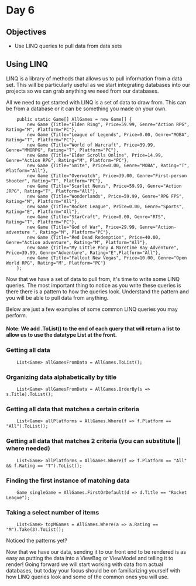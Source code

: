 # Day 6

## Objectives
* Use LINQ queries to pull data from data sets

## Using LINQ
LINQ is a library of methods that allows us to pull information from a data set. This will be particularly useful as we start integrating databases into our projects so we can grab anything we need from our databases.

All we need to get started with LINQ is a set of data to draw from. This can be from a database or it can be something you made on your own. 

```
    public static Game[] AllGames = new Game[] {
        new Game {Title="Elden Ring", Price=59.99, Genre="Action RPG", Rating="M", Platform="PC"},
        new Game {Title="League of Legends", Price=0.00, Genre="MOBA", Rating="T", Platform="PC"},
        new Game {Title="World of Warcraft", Price=39.99, Genre="MMORPG", Rating="T", Platform="PC"},
        new Game {Title="Elder Scrolls Online", Price=14.99, Genre="Action RPG", Rating="M", Platform="PC"},
        new Game {Title="Smite", Price=0.00, Genre="MOBA", Rating="T", Platform="All"},
        new Game {Title="Overwatch", Price=39.00, Genre="First-person Shooter", Rating="T", Platform="PC"},
        new Game {Title="Scarlet Nexus", Price=59.99, Genre="Action JRPG", Rating="T", Platform="All"},
        new Game {Title="Wonderlands", Price=59.99, Genre="RPG FPS", Rating="M", Platform="All"},
        new Game {Title="Rocket League", Price=0.00, Genre="Sports", Rating="E", Platform="All"},
        new Game {Title="StarCraft", Price=0.00, Genre="RTS", Rating="T", Platform="PC"},
        new Game {Title="God of War", Price=29.99, Genre="Action-adventure ", Rating="M", Platform="PC"},
        new Game {Title="Red Dead Redemption", Price=40.00, Genre="Action adventure", Rating="M", Platform="All"},
        new Game {Title="My Little Pony A Maretime Bay Adventure", Price=39.99, Genre="Adventure", Rating="E",Platform="All"},
        new Game {Title="Fallout New Vegas", Price=10.00, Genre="Open World RPG", Rating="M", Platform="PC"}
    };
```

Now that we have a set of data to pull from, it's time to write some LINQ queries. The most important thing to notice as you write these queries is there there is a pattern to how the queries look. Understand the pattern and you will be able to pull data from anything.

Below are just a few examples of some common LINQ queries you may perform.

#### Note: We add .ToList() to the end of each query that will return a list to allow us to use the datatype List<Game> at the front. 

### Getting all data
```
    List<Game> allGamesFromData = AllGames.ToList();
```

### Organizing data alphabetically by title
```
    List<Game> allGamesFromData = AllGames.OrderBy(s => s.Title).ToList();
```

### Getting all data that matches a certain criteria
```
    List<Game> allPlatforms = AllGames.Where(f => f.Platform == "All").ToList();
```

### Getting all data that matches 2 criteria (you can substitute || where needed)
```
    List<Game> allPlatforms = AllGames.Where(f => f.Platform == "All" && f.Rating == "T").ToList();
```

### Finding the first instance of matching data
```
    Game singleGame = AllGames.FirstOrDefault(d => d.Title == "Rocket League");
```

### Taking a select number of items
```
    List<Game> topMGames = AllGames.Where(a => a.Rating == "M").Take(3).ToList();
```

Noticed the patterns yet? 

Now that we have our data, sending it to our front end to be rendered is as easy as putting the data into a ViewBag or ViewModel and telling it to render! Going forward we will start working with data from actual databases, but today your focus should be on familiarizing yourself with how LINQ queries look and some of the common ones you will use.